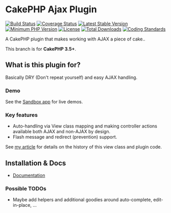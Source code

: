 # CakePHP Ajax Plugin
[![Build Status](https://api.travis-ci.org/dereuromark/cakephp-ajax.svg)](https://travis-ci.org/dereuromark/cakephp-ajax)
[![Coverage Status](https://codecov.io/gh/dereuromark/cakephp-ajax/branch/master/graph/badge.svg)](https://codecov.io/gh/dereuromark/cakephp-ajax)
[![Latest Stable Version](https://poser.pugx.org/dereuromark/cakephp-ajax/v/stable.svg)](https://packagist.org/packages/dereuromark/cakephp-ajax)
[![Minimum PHP Version](http://img.shields.io/badge/php-%3E%3D%205.6-8892BF.svg)](https://php.net/)
[![License](https://poser.pugx.org/dereuromark/cakephp-ajax/license.svg)](https://packagist.org/packages/dereuromark/cakephp-ajax)
[![Total Downloads](https://poser.pugx.org/dereuromark/cakephp-ajax/d/total.svg)](https://packagist.org/packages/dereuromark/cakephp-ajax)
[![Coding Standards](https://img.shields.io/badge/cs-PSR--2--R-yellow.svg)](https://github.com/php-fig-rectified/fig-rectified-standards)

A CakePHP plugin that makes working with AJAX a piece of cake..

This branch is for **CakePHP 3.5+**.

## What is this plugin for?
Basically DRY (Don't repeat yourself) and easy AJAX handling.

### Demo
See the [Sandbox app](http://sandbox3.dereuromark.de/sandbox/ajax-examples) for live demos.

### Key features
- Auto-handling via View class mapping and making controller actions available both AJAX and non-AJAX by design.
- Flash message and redirect (prevention) support.

See [my article](http://www.dereuromark.de/2014/01/09/ajax-and-cakephp/) for details on the history of this view class and plugin code.

## Installation & Docs

- [Documentation](docs/README.md)

### Possible TODOs

* Maybe add helpers and additional goodies around auto-complete, edit-in-place, ...
